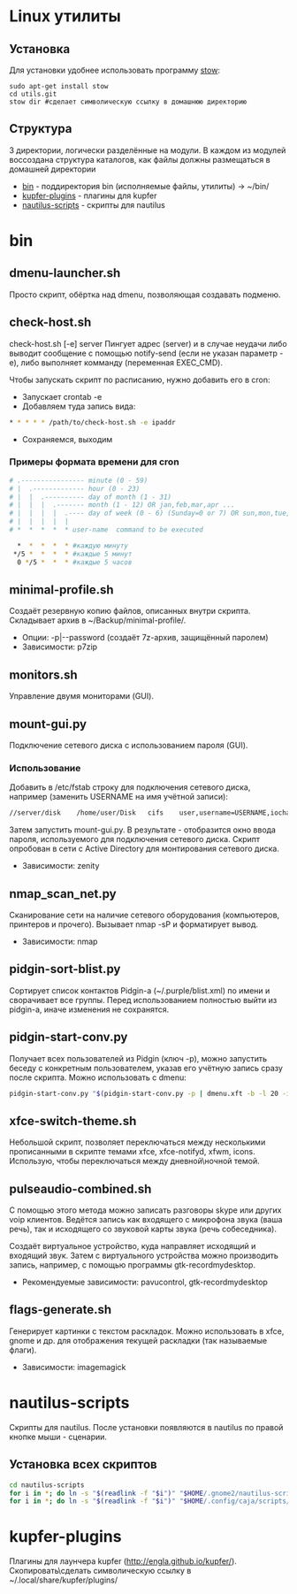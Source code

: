 # Linux утилиты

## Установка
Для установки удобнее использовать программу [stow](https://github.com/tierpod/dotfiles/wiki/stow):
```
sudo apt-get install stow
cd utils.git
stow dir #сделает символическую ссылку в домашнюю директорию
```

## Структура
3 директории, логически разделённые на модули. В каждом из модулей воссоздана структура каталогов, как файлы должны размещаться в домашней директории

* [bin](#bin) - поддиректория bin (исполняемые файлы, утилиты) -> ~/bin/
* [kupfer-plugins](#kupfer-plugins) - плагины для kupfer
* [nautilus-scripts](#nautilus-scripts) - скрипты для nautilus

# bin

## dmenu-launcher.sh
Просто скрипт, обёртка над dmenu, позволяющая создавать подменю.

## check-host.sh
check-host.sh [-e] server
Пингует адрес (server) и в случае неудачи либо выводит сообщение с помощью notify-send (если не указан параметр -e), либо выполняет комманду (переменная EXEC_CMD).

Чтобы запускать скрипт по расписанию, нужно добавить его в cron:
* Запускает crontab -e
* Добавляем туда запись вида:
```bash
* * * * * /path/to/check-host.sh -e ipaddr
```
* Сохраняемся, выходим

### Примеры формата времени для cron
```bash
# .---------------- minute (0 - 59)
# |  .------------- hour (0 - 23)
# |  |  .---------- day of month (1 - 31)
# |  |  |  .------- month (1 - 12) OR jan,feb,mar,apr ...
# |  |  |  |  .---- day of week (0 - 6) (Sunday=0 or 7) OR sun,mon,tue,wed,thu,fri,sat
# |  |  |  |  |
# *  *  *  *  * user-name  command to be executed

  *  *  *  *  * #каждую минуту
 */5 *  *  *  * #каждые 5 минут
  0 */5 *  *  * #каждые 5 часов
```

## minimal-profile.sh
Создаёт резервную копию файлов, описанных внутри скрипта. Складывает архив в ~/Backup/minimal-profile/.
* Опции: -p|--password (создаёт 7z-архив, защищённый паролем)
* Зависимости: p7zip

## monitors.sh
Управление двумя мониторами (GUI).

## mount-gui.py
Подключение сетевого диска с использованием пароля (GUI).

### Использование
Добавить в /etc/fstab строку для подключения сетевого диска, например (заменить USERNAME на имя учётной записи):
```bash
//server/disk    /home/user/Disk   cifs    user,username=USERNAME,iocharset=utf8,noauto 0 0
```
Затем запустить mount-gui.py. В результате - отобразится окно ввода пароля, используемого для подключения сетевого диска. Скрипт опробован в сети с Active Directory для монтирования сетевого диска.
* Зависимости: zenity

## nmap_scan_net.py
Сканирование сети на наличие сетевого оборудования (компьютеров, принтеров и прочего). Вызывает nmap -sP и форматирует вывод.
* Зависимости: nmap

## pidgin-sort-blist.py
Сортирует список контактов Pidgin-а (~/.purple/blist.xml) по имени и сворачивает все группы. Перед использованием полностью выйти из pidgin-а, иначе изменения не сохранятся.

## pidgin-start-conv.py
Получает всех пользователей из Pidgin (ключ -p), можно запустить беседу с конкретным пользователем, указав его учётную запись сразу после скрипта. Можно использовать с dmenu:
```bash
pidgin-start-conv.py "$(pidgin-start-conv.py -p | dmenu.xft -b -l 20 -i -fn 'UbuntuMono-12')"
```

## xfce-switch-theme.sh
Небольшой скрипт, позволяет переключаться между несколькими прописанными в скрипте темами xfce, xfce-notifyd, xfwm, icons. Использую, чтобы переключаться между дневной\ночной темой.

## pulseaudio-combined.sh
С помощью этого метода можно записать разговоры skype или других voip клиентов. Ведётся запись как входящего с микрофона звука (ваша речь), так и исходящего со звуковой карты звука (речь собеседника).

Создаёт виртуальное устройство, куда направляет исходящий и входящий звук. Затем с виртуального устройства можно производить запись, например, с помощью программы gtk-recordmydesktop.

* Рекомендуемые зависимости: pavucontrol, gtk-recordmydesktop

## flags-generate.sh
Генерирует картинки с текстом раскладок. Можно использовать в xfce, gnome и др. для отображения текущей раскладки (так называемые флаги).

* Зависимости: imagemagick

# nautilus-scripts
Скрипты для nautilus. После установки появляются в nautilus по правой кнопке мыши - сценарии.

## Установка всех скриптов
```bash
cd nautilus-scripts
for i in *; do ln -s "$(readlink -f "$i")" "$HOME/.gnome2/nautilus-scripts/"; done # Ubuntu 12.04
for i in *; do ln -s "$(readlink -f "$i")" "$HOME/.config/caja/scripts/"; done # Linux Mate 13
```
# kupfer-plugins
Плагины для лаунчера kupfer (http://engla.github.io/kupfer/). Скопировать\сделать символическую ссылку в ~/.local/share/kupfer/plugins/
